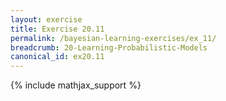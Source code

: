 ```yaml
---
layout: exercise
title: Exercise 20.11
permalink: /bayesian-learning-exercises/ex_11/
breadcrumb: 20-Learning-Probabilistic-Models
canonical_id: ex20.11
---
```


{% include mathjax_support %}
